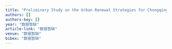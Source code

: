 ```yaml
---
title: "Preliminary Study on the Urban Renewal Strategies for Chongqing's Historical Block Shibati Based on Resource Integration [J]"
authors: []
authors-key: []
year: "数据暂缺"
article-link: "数据暂缺"
venue: "数据暂缺"
bibex: "数据暂缺"
---
```

